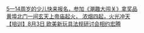   
[5—14周岁的少儿快来报名，参加《潮趣大闯关》拿奖品](http://www.dianyue.me/archives/956/6bstg8h6py96qw8d/)  
[黄埠北门一间玄天上帝庙起火， 浓烟四起，火光冲天](http://www.dianyue.me/archives/288/9h9dwp7pmh9ss0ih/)  
[【培训】8月3日 欧美新玩具法规研讨会相约宏腾](http://www.dianyue.me/archives/958/pu548d4mepul3yht/)
